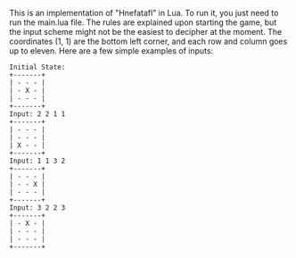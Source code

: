This is an implementation of "Hnefatafl" in Lua.
To run it, you just need to run the main.lua file.
The rules are explained upon starting the game, but the input scheme might not be the easiest to decipher at the moment.
The coordinates (1, 1) are the bottom left corner, and each row and column goes up to eleven.
Here are a few simple examples of inputs:

```
Initial State:
+-------+
| - - - |
| - X - |
| - - - |
+-------+
Input: 2 2 1 1
+-------+
| - - - |
| - - - |
| X - - |
+-------+
Input: 1 1 3 2
+-------+
| - - - |
| - - X |
| - - - |
+-------+
Input: 3 2 2 3
+-------+
| - X - |
| - - - |
| - - - |
+-------+
```
